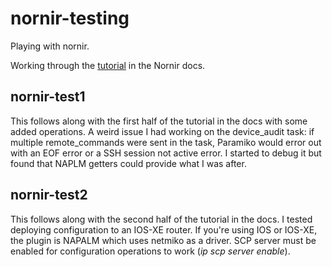 # nornir-testing
Playing with nornir.

Working through the [tutorial](https://nornir.readthedocs.io/en/latest/tutorials/intro/overview.html) in the Nornir docs.

## nornir-test1
This follows along with the first half of the tutorial in the docs with some added operations. A weird issue I had working on the device_audit task: if multiple remote_commands were sent in the task, Paramiko would error out with an EOF error or a SSH session not active error. I started to debug it but found that NAPLM getters could provide what I was after.

## nornir-test2
This follows along with the second half of the tutorial in the docs. I tested deploying configuration to an IOS-XE router. If you're using IOS or IOS-XE, the plugin is NAPALM which uses netmiko as a driver. SCP server must be enabled for configuration operations to work (_ip scp server enable_).